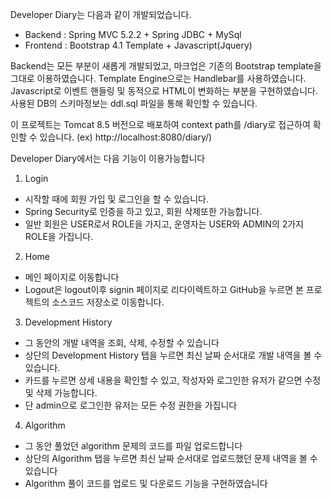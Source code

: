 Developer Diary는 다음과 같이 개발되었습니다.

- Backend : Spring MVC 5.2.2 + Spring JDBC + MySql
- Frontend : Bootstrap 4.1 Template + Javascript(Jquery)

Backend는 모든 부분이 새롭게 개발되었고, 마크업은 기존의 Bootstrap template을 그대로 이용하였습니다. 
Template Engine으로는 Handlebar를 사용하였습니다. 
Javascript로 이벤트 핸들링 및 동적으로 HTML이 변화하는 부분을 구현하였습니다.
사용된 DB의 스키마정보는 ddl.sql 파일을 통해 확인할 수 있습니다.

이 프로젝트는 Tomcat 8.5 버전으로 배포하여 context path를 /diary로 접근하여 확인할 수 있습니다.
(ex) http://localhost:8080/diary/)

Developer Diary에서는 다음 기능이 이용가능합니다

1. Login
- 시작할 때에 회원 가입 및 로그인을 할 수 있습니다.
- Spring Security로 인증을 하고 있고, 회원 삭제또한 가능합니다.
- 일반 회원은 USER로서 ROLE을 가지고, 운영자는 USER와 ADMIN의 2가지 ROLE을 가집니다.

2. Home
- 메인 페이지로 이동합니다
- Logout은 logout이후 signin 페이지로 리다이렉트하고 GitHub을 누르면 본 프로젝트의 소스코드 저장소로 이동합니다.

3. Development History
- 그 동안의 개발 내역을 조회, 삭제, 수정할 수 있습니다
- 상단의 Development History 탭을 누르면 최신 날짜 순서대로 개발 내역을 볼 수 있습니다.
- 카드를 누르면 상세 내용을 확인할 수 있고, 작성자와 로그인한 유저가 같으면 수정 및 삭제 가능합니다.
- 단 admin으로 로그인한 유저는 모든 수정 권한을 가집니다

4. Algorithm
- 그 동안 풀었던 algorithm 문제의 코드를 파일 업로드합니다
- 상단의 Algorithm 탭을 누르면 최신 날짜 순서대로 업로드했던 문제 내역을 볼 수 있습니다
- Algorithm 풀이 코드를 업로드 및 다운로드 기능을 구현하였습니다


